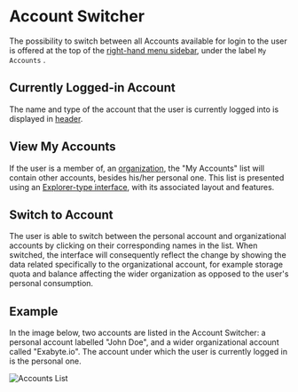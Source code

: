 # Account Switcher

The possibility to switch between all Accounts available for login to the user is offered at the top of the [right-hand menu sidebar](../../ui/right-sidebar.md), under the label `My Accounts` <i class="zmdi zmdi-globe-alt zmdi-hc-border"></i>. 

## Currently Logged-in Account

The name and type of the account that the user is currently logged into is displayed in [header](../../ui/header-footer.md). 

## View My Accounts

If the user is a member of, an [organization](../../collaboration/organizations/overview.md), the "My Accounts" list will contain other accounts, besides his/her personal one. This list is presented using an [Explorer-type interface](../../entities-general/ui/explorer.md), with its associated layout and features. 

## Switch to Account 

The user is able to switch between the personal account and organizational accounts by clicking on their corresponding names in the list. When switched, the interface will consequently reflect the change by showing the data related specifically to the organizational account, for example storage quota and balance affecting the wider organization as opposed to the user's personal consumption.

## Example

In the image below, two accounts are listed in the Account Switcher: a personal account labelled "John Doe", and a wider organizational account called "Exabyte.io". The account under which the user is currently logged in is the personal one.

![Accounts List](../../images/accounts/accounts-list.png "Accounts List")



